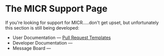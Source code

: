 # The MICR Support Page 

If you're looking for support for MICR.....don't get upset, but unfortunately this section is still being developed: 

* User Documentation &mdash; [Pull Request Templates](https://github.com/Unearthlyglow/sveltego/tree/main/.github/PULL_REQUEST_TEMPLATE)
* Developer Documentation &mdash; 
* Message Board &mdash;